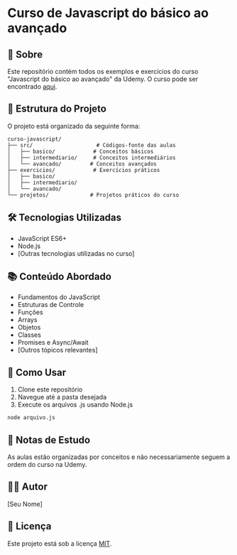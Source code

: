 # Curso de Javascript do básico ao avançado

## 📝 Sobre
Este repositório contém todos os exemplos e exercícios do curso "Javascript do básico ao avançado" da Udemy. O curso pode ser encontrado [aqui](https://www.udemy.com/course/curso-de-javascript-moderno-do-basico-ao-avancado/).

## 🚀 Estrutura do Projeto
O projeto está organizado da seguinte forma:

```
curso-javascript/
├── src/                    # Códigos-fonte das aulas
│   ├── basico/            # Conceitos básicos
│   ├── intermediario/     # Conceitos intermediários
│   └── avancado/         # Conceitos avançados
├── exercicios/            # Exercícios práticos
│   ├── basico/
│   ├── intermediario/
│   └── avancado/
└── projetos/             # Projetos práticos do curso
```

## 🛠️ Tecnologias Utilizadas
- JavaScript ES6+
- Node.js
- [Outras tecnologias utilizadas no curso]

## 📚 Conteúdo Abordado
- Fundamentos do JavaScript
- Estruturas de Controle
- Funções
- Arrays
- Objetos
- Classes
- Promises e Async/Await
- [Outros tópicos relevantes]

## 🎯 Como Usar
1. Clone este repositório
2. Navegue até a pasta desejada
3. Execute os arquivos .js usando Node.js

```bash
node arquivo.js
```

## 📖 Notas de Estudo
As aulas estão organizadas por conceitos e não necessariamente seguem a ordem do curso na Udemy.

## 👨‍💻 Autor
[Seu Nome]

## 📄 Licença
Este projeto está sob a licença [MIT](LICENSE).